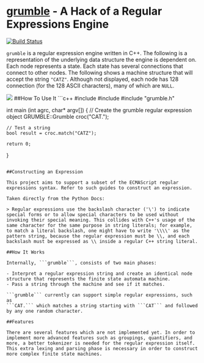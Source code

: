 [grumble]() - A Hack of a Regular Expressions Engine
=======
[![Build Status](https://drone.io/github.com/shrimpboyho/grumble/status.png)](https://drone.io/github.com/shrimpboyho/grumble/latest)

```grumble``` is a regular expression engine written in C++.
The following is a representation of the underlying data structure the engine is dependent on. Each node represents a state. Each state has several connections that connect to other nodes. The following shows a machine structure that will accept the string ```"CATZ"```. Although not displayed, each node has 128 connection (for the 128 ASCII characters), many of which are ```NULL```.

<img src = "finitemachine.png">
##How To Use It
```c++
#include <iostream>
#include <stdlib.h>
#include "grumble.h"

int main (int agrc, char* argv[])
{
    // Create the grumble regular expression object
    GRUMBLE::Grumble croc("CAT.");
    
    // Test a string
    bool result = croc.match("CATZ");
            
    return 0;
}
```

##Constructing an Expression

This project aims to support a subset of the ECMAScript regular expressions syntax. Refer to such guides to construct an expression.

Taken directly from the Python Docs:

> Regular expressions use the backslash character ('\') to indicate special forms or to allow special characters to be used without invoking their special meaning. This collides with C++'s usage of the same character for the same purpose in string literals; for example, to match a literal backslash, one might have to write '\\\\' as the pattern string, because the regular expression must be \\, and each backslash must be expressed as \\ inside a regular C++ string literal.

##How It Works

Internally, ```grumble```, consists of two main phases:

- Interpret a regular expression string and create an identical node structure that represents the finite state automata machine.
- Pass a string through the machine and see if it matches.

```grumble``` currently can support simple regular expressions, such as
```CAT.``` which matches a string starting with ```CAT``` and followed by any one random character.

##Features

There are several features which are not implemented yet. In order to implement more advanced features such as groupings, quantifiers, and more, a better tokenizer is needed for the regular expression itself. This extra lexing and parsing phase is necessary in order to construct more complex finite state machines.
